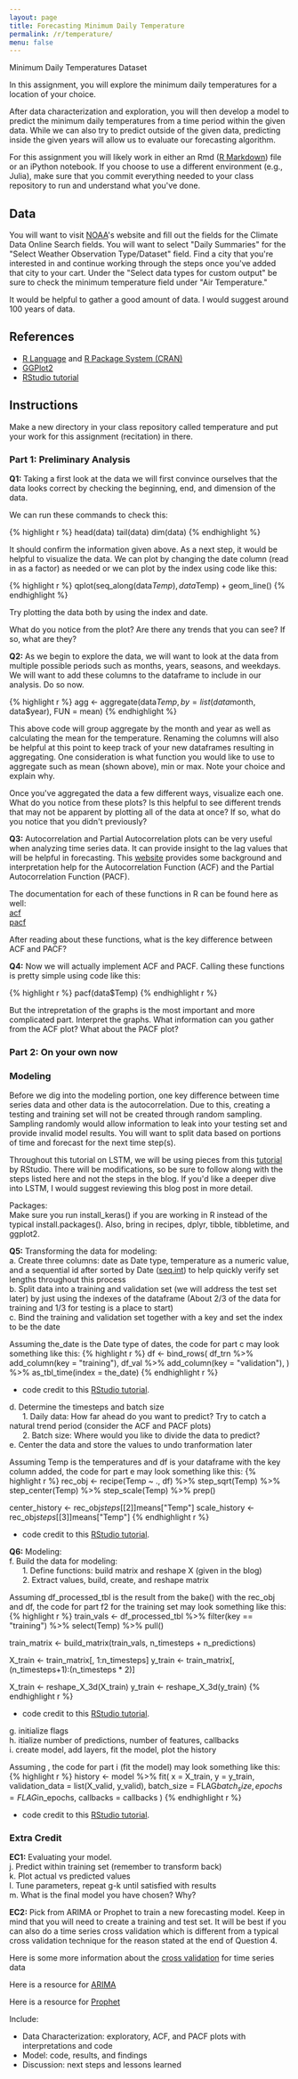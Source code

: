 ```yaml
---
layout: page
title: Forecasting Minimum Daily Temperature
permalink: /r/temperature/
menu: false
---
```


Minimum Daily Temperatures Dataset

In this assignment, you will explore the minimum daily temperatures for a location of your choice. 

After data characterization and exploration, you will then develop a model to predict the minimum daily temperatures from a time period within the given data. While we can also try to predict outside of the given data, predicting inside the given years will allow us to evaluate our forecasting algorithm.

For this assignment you will likely work in either an Rmd ([R Markdown](http://rmarkdown.rstudio.com/)) file or an iPython notebook. If you choose to use a different environment (e.g., Julia), make sure that you commit everything needed to your class repository to run and understand what you've done.

## Data

You will want to visit [NOAA](https://www.ncdc.noaa.gov/cdo-web/search)'s website and fill out the fields for the Climate Data Online Search fields. You will want to select "Daily Summaries" for the "Select Weather Observation Type/Dataset" field. Find a city that you're interested in and continue working through the steps once you've added that city to your cart. Under the "Select data types for custom output" be sure to check the minimum temperature field under "Air Temperature."

It would be helpful to gather a good amount of data. I would suggest around 100 years of data.

## References

 * [R Language](http://www.r-project.org/) and [R Package System (CRAN)](http://cran.rstudio.com/)
 * [GGPlot2](http://ggplot2.org/)
 * [RStudio tutorial](https://blogs.rstudio.com/tensorflow/posts/2018-06-25-sunspots-lstm/)


## Instructions

Make a new directory in your class repository called temperature and put your work for this assignment (recitation) in there.

### Part 1: Preliminary Analysis ###

**Q1:** Taking a first look at the data we will first convince ourselves that the data looks correct by checking the beginning, end, and dimension of the data. 

We can run these commands to check this:

{% highlight r %}
head(data)
tail(data)
dim(data)
{% endhighlight %}

It should confirm the information given above. As a next step, it would be helpful to visualize the data. We can plot by changing the date column (read in as a factor) as needed or we can plot by the index using code like this:

{% highlight r %}
qplot(seq_along(data$Temp), data$Temp) + geom_line()
{% endhighlight %}

Try plotting the data both by using the index and date.

What do you notice from the plot? Are there any trends that you can see? If so, what are they?

**Q2:** As we begin to explore the data, we will want to look at the data from multiple possible periods such as months, years, seasons, and weekdays. We will want to add these columns to the dataframe to include in our analysis. Do so now. <br>

{% highlight r %}
agg <- aggregate(data$Temp,
                by = list(data$month, data$year),
                FUN = mean)
{% endhighlight %}

This above code will group aggregate by the month and year as well as calculating the mean for the temperature. Renaming the columns will also be helpful at this point to keep track of your new dataframes resulting in aggregating. One consideration is what function you would like to use to aggregate such as mean (shown above), min or max. Note your choice and explain why.

Once you've aggregated the data a few different ways, visualize each one. What do you notice from these plots? Is this helpful to see different trends that may not be apparent by plotting all of the data at once? If so, what do you notice that you didn't previously?

**Q3:** Autocorrelation and Partial Autocorrelation plots can be very useful when analyzing time series data. It can provide insight to the lag values that will be helpful in forecasting. This [website](https://newonlinecourses.science.psu.edu/stat510/lesson/2/2.2) provides some background and interpretation help for the Autocorrelation Function (ACF) and the Partial Autocorrelation Function (PACF). 

The documentation for each of these functions in R can be found here as well: <br>[acf](https://www.rdocumentation.org/packages/stats/versions/3.6.1/topics/plot.acf) <br>[pacf](https://www.rdocumentation.org/packages/tseries/versions/0.1-2/topics/pacf)

After reading about these functions, what is the key difference between ACF and PACF?

**Q4:** Now we will actually implement ACF and PACF. Calling these functions is pretty simple using code like this:

{% highlight r %}
pacf(data$Temp)
{% endhighlight r %}

But the intrepretation of the graphs is the most important and more complicated part. Interpret the graphs. What information can you gather from the ACF plot? What about the PACF plot?

### Part 2: On your own now
### Modeling ###

Before we dig into the modeling portion, one key difference between time series data and other data is the autocorrelation. Due to this, creating a testing and training set will not be created through random sampling. Sampling randomly would allow information to leak into your testing set and provide invalid model results. You will want to split data based on portions of time and forecast for the next time step(s).

Throughout this tutorial on LSTM, we will be using pieces from this [tutorial](https://blogs.rstudio.com/tensorflow/posts/2018-06-25-sunspots-lstm/) by RStudio. There will be modifications, so be sure to follow along with the steps listed here and not the steps in the blog. If you'd like a deeper dive into LSTM, I would suggest reviewing this blog post in more detail.

Packages:<br>
Make sure you run install_keras() if you are working in R instead of the typical install.packages(). Also, bring in recipes, dplyr, tibble, tibbletime, and ggplot2.

**Q5:** Transforming the data for modeling:<br>
a. Create three columns: date as Date type, temperature as a numeric value, and a sequential id after sorted by Date ([seq.int](https://www.rdocumentation.org/packages/base/versions/3.6.1/topics/seq)) to help quickly verify set lengths throughout this process <br>
b. Split data into a training and validation set (we will address the test set later) by just using the indexes of the dataframe (About 2/3 of the data for training and 1/3 for testing is a place to start)<br>
c. Bind the training and validation set together with a key and set the index to be the date<br>

Assuming the_date is the Date type of dates, the code for part c may look something like this: 
{% highlight r %}
df <- bind_rows(
  df_trn %>% add_column(key = "training"),
  df_val %>% add_column(key = "validation"),
) %>%
  as_tbl_time(index = the_date)
{% endhighlight r %}
* code credit to this [RStudio tutorial](https://blogs.rstudio.com/tensorflow/posts/2018-06-25-sunspots-lstm/).

d. Determine the timesteps and batch size<br>
	&nbsp;&nbsp;&nbsp;&nbsp;&nbsp;&nbsp;1. Daily data: How far ahead do you want to predict? Try to catch a natural trend period (consider the ACF and PACF plots)<br>
	&nbsp;&nbsp;&nbsp;&nbsp;&nbsp;&nbsp;2. Batch size: Where would you like to divide the data to predict?<br>
e. Center the data and store the values to undo tranformation later<br>

Assuming Temp is the temperatures and df is your dataframe with the key column added, the code for part e may look something like this: 
{% highlight r %}
rec_obj <- recipe(Temp ~ ., df) %>%
  step_sqrt(Temp) %>%
  step_center(Temp) %>%
  step_scale(Temp) %>%
  prep()
  
center_history <- rec_obj$steps[[2]]$means["Temp"]
scale_history <- rec_obj$steps[[3]]$means["Temp"]
{% endhighlight r %}
* code credit to this [RStudio tutorial](https://blogs.rstudio.com/tensorflow/posts/2018-06-25-sunspots-lstm/).

**Q6:** Modeling: <br>
f. Build the data for modeling:<br>
	&nbsp;&nbsp;&nbsp;&nbsp;&nbsp;&nbsp;1. Define functions: build matrix and reshape X (given in the blog)<br>
	&nbsp;&nbsp;&nbsp;&nbsp;&nbsp;&nbsp;2. Extract values, build, create, and reshape matrix

Assuming df_processed_tbl is the result from the bake() with the rec_obj and df, the code for part f2 for the training set may look something like this: 
{% highlight r %}
train_vals <- df_processed_tbl %>%
  filter(key == "training") %>%
  select(Temp) %>%
  pull()

train_matrix <- 
  build_matrix(train_vals, n_timesteps + n_predictions)
  
X_train <- train_matrix[, 1:n_timesteps]
y_train <- train_matrix[, (n_timesteps+1):(n_timesteps * 2)]

X_train <- reshape_X_3d(X_train)
y_train <- reshape_X_3d(y_train)
{% endhighlight r %}
* code credit to this [RStudio tutorial](https://blogs.rstudio.com/tensorflow/posts/2018-06-25-sunspots-lstm/).

g. initialize flags<br>
h. itialize number of predictions, number of features, callbacks<br>
i. create model, add layers, fit the model, plot the history<br>

Assuming , the code for part i (fit the model) may look something like this: 
{% highlight r %}
history <- model %>% fit(
  x           = X_train,
  y           = y_train,
  validation_data = list(X_valid, y_valid),
  batch_size  = FLAG$batch_size,
  epochs      = FLAG$in_epochs,
  callbacks   = callbacks
)
{% endhighlight r %}
* code credit to this [RStudio tutorial](https://blogs.rstudio.com/tensorflow/posts/2018-06-25-sunspots-lstm/).


### Extra Credit

**EC1:** Evaluating your model. <br>
j. Predict within training set (remember to transform back)<br>
k. Plot actual vs predicted values<br>
l. Tune parameters, repeat g-k until satisfied with results<br>
m. What is the final model you have chosen? Why?<br>

**EC2:** Pick from ARIMA or Prophet to train a new forecasting model. Keep in mind that you will need to create a training and test set. It will be best if you can also do a time series cross validation which is different from a typical cross validation technique for the reason stated at the end of Question 4. 

Here is some more information about the [cross validation](https://towardsdatascience.com/time-series-nested-cross-validation-76adba623eb9) for time series data

Here is a resource for [ARIMA](https://datascienceplus.com/time-series-analysis-using-arima-model-in-r/)

Here is a resource for [Prophet](https://facebook.github.io/prophet/docs/quick_start.html#r-api)

Include: 
- Data Characterization: exploratory, ACF, and PACF plots with interpretations and code
- Model: code, results, and findings
- Discussion: next steps and lessons learned
